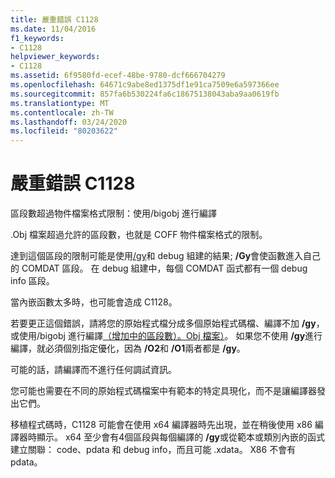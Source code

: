 ```yaml
---
title: 嚴重錯誤 C1128
ms.date: 11/04/2016
f1_keywords:
- C1128
helpviewer_keywords:
- C1128
ms.assetid: 6f9580fd-ecef-48be-9780-dcf666704279
ms.openlocfilehash: 64671c9abe8ed1375df1e91ca7509e6a597366ee
ms.sourcegitcommit: 857fa6b530224fa6c18675138043aba9aa0619fb
ms.translationtype: MT
ms.contentlocale: zh-TW
ms.lasthandoff: 03/24/2020
ms.locfileid: "80203622"
---
```

# <a name="fatal-error-c1128"></a>嚴重錯誤 C1128

區段數超過物件檔案格式限制：使用/bigobj 進行編譯

.Obj 檔案超過允許的區段數，也就是 COFF 物件檔案格式的限制。

達到這個區段的限制可能是使用[/gy](../../build/reference/gy-enable-function-level-linking.md)和 debug 組建的結果; **/Gy**會使函數進入自己的 COMDAT 區段。 在 debug 組建中，每個 COMDAT 函式都有一個 debug info 區段。

當內嵌函數太多時，也可能會造成 C1128。

若要更正這個錯誤，請將您的原始程式檔分成多個原始程式碼檔、編譯不加 **/gy**，或使用/bigobj 進行編譯[（增加中的區段數）。Obj 檔案）](../../build/reference/bigobj-increase-number-of-sections-in-dot-obj-file.md)。  如果您不使用 **/gy**進行編譯，就必須個別指定優化，因為 **/O2**和 **/O1**兩者都是 **/gy**。

可能的話，請編譯而不進行任何調試資訊。

您可能也需要在不同的原始程式碼檔案中有範本的特定具現化，而不是讓編譯器發出它們。

移植程式碼時，C1128 可能會在使用 x64 編譯器時先出現，並在稍後使用 x86 編譯器時顯示。 x64 至少會有4個區段與每個編譯的 **/gy**或從範本或類別內嵌的函式建立關聯： code、pdata 和 debug info，而且可能 .xdata。  X86 不會有 pdata。
